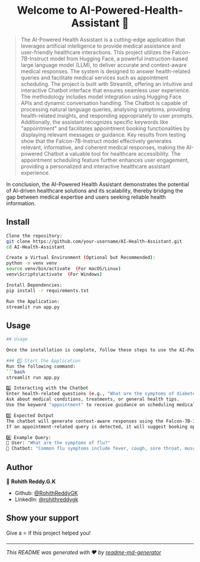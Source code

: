 <h1 align="center">Welcome to AI-Powered-Health-Assistant 👋</h1>
<p>
</p>

> The AI-Powered Health Assistant is a cutting-edge application that leverages artificial intelligence 
to provide medical assistance and user-friendly healthcare interactions. This project utilizes the 
Falcon-7B-Instruct model from Hugging Face, a powerful instruction-based large language model 
(LLM), to deliver accurate and context-aware medical responses. The system is designed to 
answer health-related queries and facilitate medical services such as appointment scheduling.
> The project is built with Streamlit, offering an intuitive and interactive Chatbot interface that ensures 
seamless user experience. The methodology includes model integration using Hugging Face APIs
and dynamic conversation handling. The Chatbot is capable of processing natural language queries, 
analysing symptoms, providing health-related insights, and responding appropriately to user prompts. 
Additionally, the assistant recognizes specific keywords like "appointment" and facilitates 
appointment booking functionalities by displaying relevant messages or guidance.
> Key results from testing show that the Falcon-7B-Instruct model effectively generates relevant, 
informative, and coherent medical responses, making the AI-powered Chatbot a valuable tool for 
healthcare accessibility. The appointment scheduling feature further enhances user engagement, 
providing a personalized and interactive healthcare assistant experience.

In conclusion, the AI-Powered Health Assistant demonstrates the potential of AI-driven 
healthcare solutions and its scalability, thereby bridging the gap between medical expertise and 
users seeking reliable health information.

## Install

```sh
Clone the repository:  
git clone https://github.com/your-username/AI-Health-Assistant.git  
cd AI-Health-Assistant  

Create a Virtual Environment (Optional but Recommended):  
python -m venv venv  
source venv/bin/activate  (For macOS/Linux)  
venv\Scripts\activate  (For Windows)  

Install Dependencies:  
pip install -r requirements.txt  

Run the Application:  
streamlit run app.py

```

## Usage

```sh
## Usage

Once the installation is complete, follow these steps to use the AI-Powered Health Assistant:

### 1️⃣ Start the Application  
Run the following command:
```bash
streamlit run app.py

2️⃣ Interacting with the Chatbot
Enter health-related questions (e.g., "What are the symptoms of diabetes?").
Ask about medical conditions, treatments, or general health tips.
Use the keyword "appointment" to receive guidance on scheduling medical appointments.

3️⃣ Expected Output
The chatbot will generate context-aware responses using the Falcon-7B-Instruct model.
If an appointment-related query is detected, it will suggest booking options.

4️⃣ Example Query:
💬 User: "What are the symptoms of flu?"
🤖 Chatbot: "Common flu symptoms include fever, cough, sore throat, muscle aches, fatigue, and headaches..."

```

## Author

👤 **Rohith Reddy.G.K**

* Github: [@RohithReddyGK](https://github.com/RohithReddyGK)
* LinkedIn: [@rohithreddygk](https://linkedin.com/in/rohithreddygk)

## Show your support

Give a ⭐️ if this project helped you!

***
_This README was generated with ❤️ by [readme-md-generator](https://github.com/kefranabg/readme-md-generator)_
